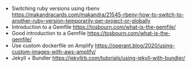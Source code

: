 - Switching ruby versions using rbenv https://makandracards.com/makandra/21545-rbenv-how-to-switch-to-another-ruby-version-temporarily-per-project-or-globally
- Introduction to a Gemfile https://tosbourn.com/what-is-the-gemfile/
- Good introduction to a Gemfile https://tosbourn.com/what-is-the-gemfile/
- Use custom dockerfile on Amplify https://operant.blog/2020/using-custom-images-with-aws-amplify/
- Jekyll + Bundler https://jekyllrb.com/tutorials/using-jekyll-with-bundler/

